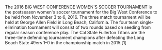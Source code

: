 The 2016 BIG WEST CONFERENCE WOMEN'S SOCCER TOURNAMENT is the postseason women's soccer tournament for the Big West Conference to be held from November 3 to 6, 2016. The three match tournament will be held at George Allen Field in Long Beach, California. The four team single-elimination tournament will consist of two rounds based on seeding from regular season conference play. The Cal State Fullerton Titans are the three-time defending tournament champions after defeating the Long Beach State 49ers 1–0 in the championship match in 2015.[1]
